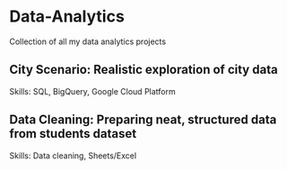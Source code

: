 # Data-Analytics
Collection of all my data analytics projects

## City Scenario: Realistic exploration of city data
Skills: SQL, BigQuery, Google Cloud Platform

## Data Cleaning: Preparing neat, structured data from students dataset
Skills: Data cleaning, Sheets/Excel 
